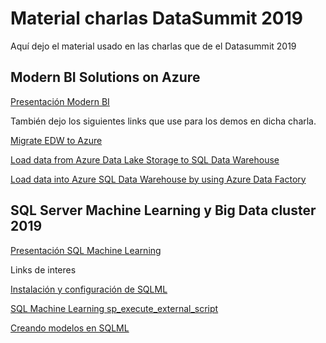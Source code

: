 # Material charlas DataSummit 2019

Aquí dejo el material usado en las charlas que de el Datasummit 2019
## Modern BI Solutions on Azure

[Presentación Modern BI](../DataSummit2019/ModernBI/SQL%20Argentina%20-%20BI.pdf)

También dejo los siguientes links que use para los demos en dicha charla.

[Migrate EDW to Azure]( https://github.com/microsoft/MCW-Migrate-EDW-to-Azure-SQL-Data-Warehouse/blob/master/Hands-on%20lab/HOL%20step-by-step%20-%20Migrate%20EDW%20to%20Azure%20SQL%20Data%20Warehouse.md)

[Load data from Azure Data Lake Storage to SQL Data Warehouse](https://docs.microsoft.com/en-us/azure/sql-data-warehouse/sql-data-warehouse-load-from-azure-data-lake-store)

[Load data into Azure SQL Data Warehouse by using Azure Data Factory](https://docs.microsoft.com/en-us/azure/data-factory/load-azure-sql-data-warehouse?toc=/azure/sql-data-warehouse/toc.json)

## SQL Server Machine Learning y Big Data cluster 2019

[Presentación SQL Machine Learning](../DataSummit2019/Machine%20Learning%20%26%20Big%20Data%20Cluster2019/SQL%20Argentina%20-%20ML.pdf)

Links de interes

[Instalación y configuración de SQLML](https://www.triggerdb.com/instalar-sql-machine-learning)

[SQL Machine Learning sp_execute_external_script](https://www.triggerdb.com/sql-machine-learning-sp-execute-external-script/)

[Creando modelos en SQLML](https://www.triggerdb.com/sql-machine-learning-modelos/)
